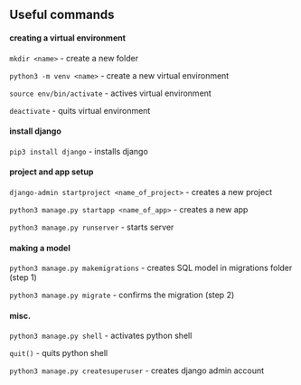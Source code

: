 ## Useful commands

#### creating a virtual environment

`mkdir <name>` - create a new folder

`python3 -m venv <name>` - create a new virtual environment

`source env/bin/activate` - actives virtual environment

`deactivate` - quits virtual environment

#### install django

`pip3 install django` - installs django

#### project and app setup

`django-admin startproject <name_of_project>` - creates a new project

`python3 manage.py startapp <name_of_app>` - creates a new app

`python3 manage.py runserver` - starts server

#### making a model

`python3 manage.py makemigrations` - creates SQL model in migrations folder (step 1)

`python3 manage.py migrate` - confirms the migration (step 2)

#### misc.

`python3 manage.py shell` - activates python shell

`quit()` - quits python shell

`python3 manage.py createsuperuser` - creates django admin account
